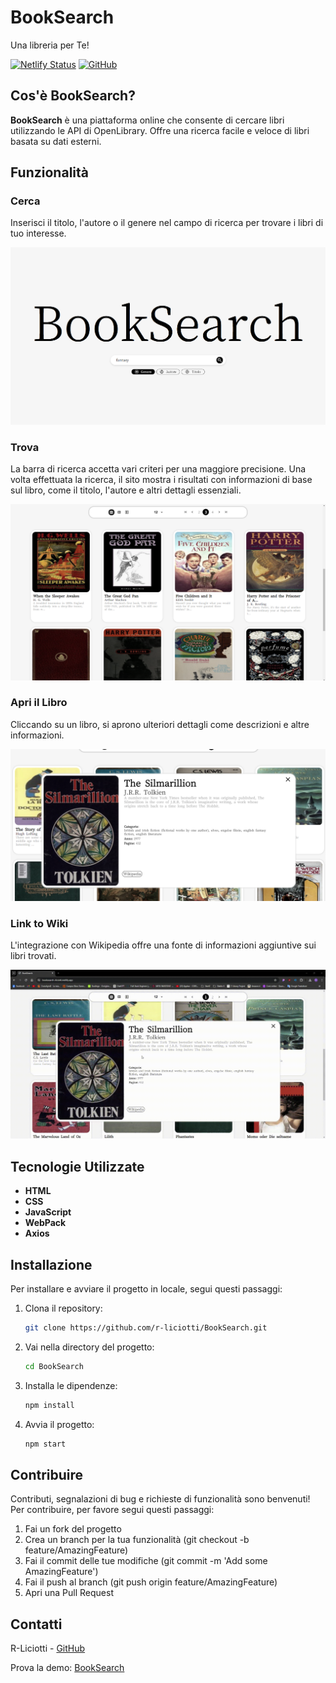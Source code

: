 # BookSearch

Una libreria per Te!

[![Netlify Status](https://booksearch-rliciotti.netlify.app/)](https://booksearch-rliciotti.netlify.app/)
[![GitHub](https://img.shields.io/github/v/release/r-liciotti/BookSearch)](https://github.com/r-liciotti/BookSearch)

## Cos'è BookSearch?

**BookSearch** è una piattaforma online che consente di cercare libri utilizzando le API di OpenLibrary. Offre una ricerca facile e veloce di libri basata su dati esterni.

## Funzionalità

### Cerca
Inserisci il titolo, l'autore o il genere nel campo di ricerca per trovare i libri di tuo interesse.

![Cerca](src/img/screenshot/Cerca.png)

### Trova
La barra di ricerca accetta vari criteri per una maggiore precisione. Una volta effettuata la ricerca, il sito mostra i risultati con informazioni di base sul libro, come il titolo, l'autore e altri dettagli essenziali.

![Risultati della ricerca](src/img/screenshot/Trova.png)

### Apri il Libro
Cliccando su un libro, si aprono ulteriori dettagli come descrizioni e altre informazioni.

![Dettagli del libro](src/img/screenshot/Approfondisci.png)

### Link to Wiki
L'integrazione con Wikipedia offre una fonte di informazioni aggiuntive sui libri trovati.

![Integrazione con Wikipedia](src/img/screenshot/linkToWiki.gif)

## Tecnologie Utilizzate

- **HTML**
- **CSS**
- **JavaScript**
- **WebPack**
- **Axios**

## Installazione

Per installare e avviare il progetto in locale, segui questi passaggi:

1. Clona il repository:
    ```sh
    git clone https://github.com/r-liciotti/BookSearch.git
    ```
2. Vai nella directory del progetto:
    ```sh
    cd BookSearch
    ```
3. Installa le dipendenze:
    ```sh
    npm install
    ```
4. Avvia il progetto:
    ```sh
    npm start
    ```

## Contribuire

Contributi, segnalazioni di bug e richieste di funzionalità sono benvenuti! Per contribuire, per favore segui questi passaggi:

1. Fai un fork del progetto
2. Crea un branch per la tua funzionalità (git checkout -b feature/AmazingFeature)
3. Fai il commit delle tue modifiche (git commit -m 'Add some AmazingFeature')
4. Fai il push al branch (git push origin feature/AmazingFeature)
5. Apri una Pull Request



## Contatti

R-Liciotti - [GitHub](https://github.com/r-liciotti/BookSearch)

Prova la demo: [BookSearch](https://booksearch-rliciotti.netlify.app/)
